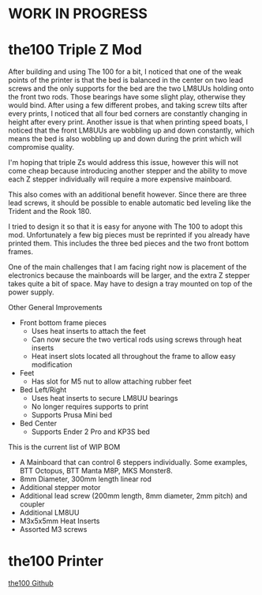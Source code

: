 # WORK IN PROGRESS

# the100 Triple Z Mod
After building and using The 100 for a bit, I noticed that one of the weak points of the printer is that the bed is balanced in the center on two lead screws and the only supports for the bed are the two LM8UUs holding onto the front two rods. Those bearings have some slight play, otherwise they would bind. After using a few different probes, and taking screw tilts after every prints, I noticed that all four bed corners are constantly changing in height after every print. Another issue is that when printing speed boats, I noticed that the front LM8UUs are wobbling up and down constantly, which means the bed is also wobbling up and down during the print which will compromise quality.

I'm hoping that triple Zs would address this issue, however this will not come cheap because introducing another stepper and the ability to move each Z stepper individually will require a more expensive mainboard. 

This also comes with an additional benefit however. Since there are three lead screws, it should be possible to enable automatic bed leveling like the Trident and the Rook 180.

I tried to design it so that it is easy for anyone with The 100 to adopt this mod. Unfortunately a few big pieces must be reprinted if you already have printed them. This includes the three bed pieces and the two front bottom frames.

One of the main challenges that I am facing right now is placement of the electronics because the mainboards will be larger, and the extra Z stepper takes quite a bit of space. May have to design a tray mounted on top of the power supply.

Other General Improvements
- Front bottom frame pieces
  - Uses heat inserts to attach the feet
  - Can now secure the two vertical rods using screws through heat inserts
  - Heat insert slots located all throughout the frame to allow easy modification
- Feet
  - Has slot for M5 nut to allow attaching rubber feet
- Bed Left/Right
  - Uses heat inserts to secure LM8UU bearings
  - No longer requires supports to print
  - Supports Prusa Mini bed
- Bed Center
  - Supports Ender 2 Pro and KP3S bed

This is the current list of WIP BOM
- A Mainboard that can control 6 steppers individually. Some examples, BTT Octopus, BTT Manta M8P, MKS Monster8.
- 8mm Diameter, 300mm length linear rod
- Additional stepper motor
- Additional lead screw (200mm length, 8mm diameter, 2mm pitch) and coupler
- Additional LM8UU
- M3x5x5mm Heat Inserts
- Assorted M3 screws

# the100 Printer
[the100 Github](https://github.com/MSzturc/the100)
